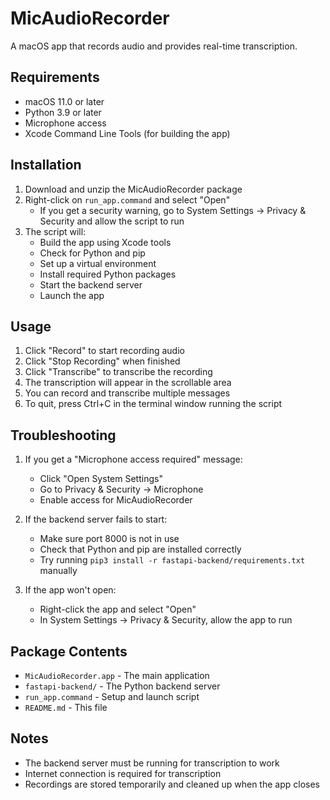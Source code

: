 # MicAudioRecorder

A macOS app that records audio and provides real-time transcription.

## Requirements

- macOS 11.0 or later
- Python 3.9 or later
- Microphone access
- Xcode Command Line Tools (for building the app)

## Installation

1. Download and unzip the MicAudioRecorder package
2. Right-click on `run_app.command` and select "Open"
   - If you get a security warning, go to System Settings -> Privacy & Security and allow the script to run
3. The script will:
   - Build the app using Xcode tools
   - Check for Python and pip
   - Set up a virtual environment
   - Install required Python packages
   - Start the backend server
   - Launch the app

## Usage

1. Click "Record" to start recording audio
2. Click "Stop Recording" when finished
3. Click "Transcribe" to transcribe the recording
4. The transcription will appear in the scrollable area
5. You can record and transcribe multiple messages
6. To quit, press Ctrl+C in the terminal window running the script

## Troubleshooting

1. If you get a "Microphone access required" message:
   - Click "Open System Settings"
   - Go to Privacy & Security -> Microphone
   - Enable access for MicAudioRecorder

2. If the backend server fails to start:
   - Make sure port 8000 is not in use
   - Check that Python and pip are installed correctly
   - Try running `pip3 install -r fastapi-backend/requirements.txt` manually

3. If the app won't open:
   - Right-click the app and select "Open"
   - In System Settings -> Privacy & Security, allow the app to run

## Package Contents

- `MicAudioRecorder.app` - The main application
- `fastapi-backend/` - The Python backend server
- `run_app.command` - Setup and launch script
- `README.md` - This file

## Notes

- The backend server must be running for transcription to work
- Internet connection is required for transcription
- Recordings are stored temporarily and cleaned up when the app closes 